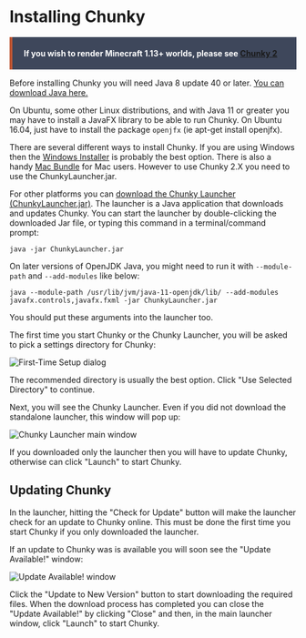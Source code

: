 Installing Chunky
=================

<style>
.warning {
  padding: 20px;
  background-color: #3e475b;
  color: white;
  opacity: 1;
  transition: opacity 0.6s;
  margin-bottom: 15px;
  border-left: 5px solid #bd5634;
}
</style>

<div class="warning">
  <strong> If you wish to render Minecraft 1.13+ worlds, please see <a href="/chunky2.html">Chunky 2</a>
  </strong>
</div>

Before installing Chunky you will need Java 8 update 40 or later.
[You can download Java here.](http://java.com)

On Ubuntu, some other Linux distributions, and with Java 11 or greater you may have to install a JavaFX
library to be able to run Chunky. On Ubuntu 16.04, just have to install the
package `openjfx` (ie apt-get install openjfx).

There are several different ways to install Chunky. If you are using Windows
then the [Windows Installer](@EXE_DL_LINK@) is probably the best option.
There is also a handy [Mac Bundle](@DMG_DL_LINK@) for Mac users.
However to use Chunky 2.X you need to use the ChunkyLauncher.jar.

For other platforms you can [download the Chunky Launcher
(ChunkyLauncher.jar)](http://chunkyupdate.llbit.se/ChunkyLauncher.jar). The
launcher is a Java application that downloads and updates Chunky.  You can
start the launcher by double-clicking the downloaded Jar file, or typing this
command in a terminal/command prompt:

    java -jar ChunkyLauncher.jar

On later versions of OpenJDK Java, you might need to run it with `--module-path` and `--add-modules` like below:

    java --module-path /usr/lib/jvm/java-11-openjdk/lib/ --add-modules javafx.controls,javafx.fxml -jar ChunkyLauncher.jar

You should put these arguments into the launcher too.

The first time you start Chunky or the Chunky Launcher, you will be asked to
pick a settings directory for Chunky:

![First-Time Setup dialog](first-time-setup.png)

The recommended directory is usually the best option. Click "Use Selected
Directory" to continue.

Next, you will see the Chunky Launcher. Even if you did not download the
standalone launcher, this window will pop up:

![Chunky Launcher main window](launcher.png)

If you downloaded only the launcher then you will have to update Chunky,
otherwise can click "Launch" to start Chunky.

Updating Chunky
---------------

In the launcher, hitting the "Check for Update" button will make the launcher
check for an update to Chunky online. This must be done the first time you
start Chunky if you only downloaded the launcher.

If an update to Chunky was is available you will soon see the "Update
Available!" window:

![Update Available! window](update-available.png)

Click the "Update to New Version" button to start downloading the required
files. When the download process has completed you can close the "Update
Available!" by clicking "Close" and then, in the main launcher window, click
"Launch" to start Chunky.
